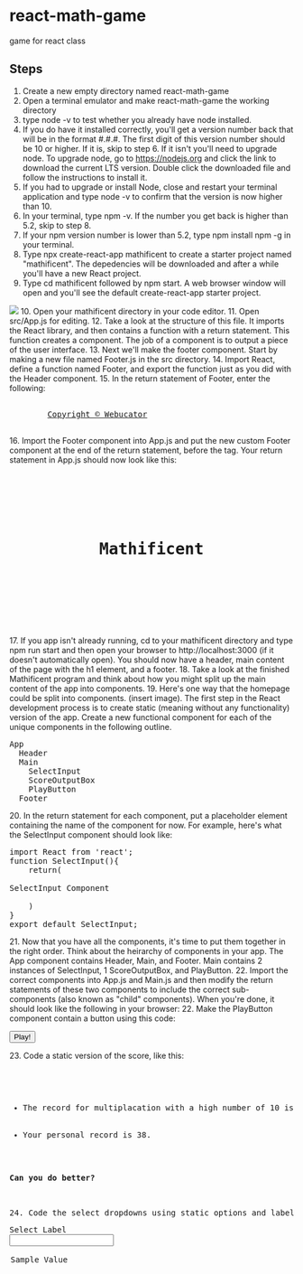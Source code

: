 # react-math-game
game for react class

## Steps

1. Create a new empty directory named react-math-game
2. Open a terminal emulator and make react-math-game the working directory
3. type node -v to test whether you already have node installed.
4. If you do have it installed correctly, you'll get a version number back that will be in the format #.#.#. The first digit of this version number should be 10 or higher. If it is, skip to step 6. If it isn't you'll need to upgrade node. To upgrade node, go to https://nodejs.org and click the link to download the current LTS version. Double click the downloaded file and follow the instructions to install it.
5. If you had to upgrade or install Node, close and restart your terminal application and type node -v to confirm that the version is now higher than 10.
6. In your terminal, type npm -v. If the number you get back is higher than 5.2, skip to step 8.
7. If your npm version number is lower than 5.2, type npm install npm -g in your terminal.
8. Type npx create-react-app mathificent to create a starter project named "mathificent". The depedencies will be downloaded and after a while you'll have a new React project.
9. Type cd mathificent followed by npm start. A web browser window will open and you'll see the default create-react-app starter project.
<img src="default-create-react-app-project.png">
10. Open your mathificent directory in your code editor.
11. Open src/App.js for editing.
12. Take a look at the structure of this file. It imports the React library, and then contains a function with a return statement. This function creates a component. The job of a component is to output a piece of the user interface.
13. Next we'll make the footer component. Start by making a new file named Footer.js in the src directory.
14. Import React, define a function named Footer, and export the function just as you did with the Header component.
15. In the return statement of Footer, enter the following:
<pre><footer className="navbar fixed-bottom bg-dark">
        <a href="https://www.webucator.com">Copyright &copy; Webucator</a>
    </footer></pre>
16. Import the Footer component into App.js and put the new custom Footer component at the end of the return statement, before the </div> tag. Your return statement in App.js should now look like this:
<pre>
    <div className="App">
      <Header />
      <h1>Mathificent</h1>
      <Footer />
</div></pre>
17. If you app isn't already running, cd to your mathificent directory and type npm run start and then open your browser to http://localhost:3000 (if it doesn't automatically open). You should now have a header, main content of the page with the h1 element, and a footer.
18. Take a look at the finished Mathificent program and think about how you might split up the main content of the app into components.
19. Here's one way that the homepage could be split into components. (insert image). The first step in the React development process is to create static (meaning without any functionality) version of the app. Create a new functional component for each of the unique components in the following outline.
<pre>
App
  Header
  Main
    SelectInput
    ScoreOutputBox
    PlayButton
  Footer
</pre>
20. In the return statement for each component, put a placeholder element containing the name of the component for now. For example, here's what the SelectInput component should look like:
<pre>import React from 'react';
function SelectInput(){
    return(
        <div>SelectInput Component</div>
    )
}
export default SelectInput;</pre>
21. Now that you have all the components, it's time to put them together in the right order. Think about the heirarchy of components in your app. The App component contains Header, Main, and Footer. Main contains 2 instances of SelectInput, 1 ScoreOutputBox, and PlayButton.
22. Import the correct components into App.js and Main.js and then modify the return statements of these two components to include the correct sub-components (also known as "child" components). When you're done, it should look like the following in your browser:
22. Make the PlayButton component contain a button using this code:
<pre>
<button class="btn btn-success">Play!</button>
</pre>
23. Code a static version of the score, like this:
<pre>
<div>
<ul>
    <li>The record for multiplacation with a high number of 10 is 42.</li>
    <li>Your personal record is 38.</li>
</ul>
<p><b>Can you do better?</b></p>
</div>
24. Code the select dropdowns using static options and labels for now. We'll make them dynamic shortly.
<pre>
<div><label>Select Label
<input type="select">
    <option name="sample value">Sample Value</option>
</input>
</label>
</div></pre>


